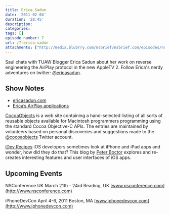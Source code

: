 ```yaml
---
title: Erica Sadun
date: '2011-02-04'
duration: '28:45'
description:
categories:
tags: []
episode_number: 7
url: /7-erica-sadun
attachments: ["http://media.blubrry.com/nsbrief/nsbrief.com/episodes/nsbrief_7_erica_sadun.mp3"]
---
```


Saul chats with TUAW Blogger Erica Sadun about her work on reverse engineering the AirPlay protocol in the new AppleTV 2. Follow Erica's nerdy adventures on twitter: [@ericasadun](https://twitter.com/@ericasadun).

## Show Notes
- [ericasadun.com](http://ericasadun.com)
- [Erica’s AirPlay applications](http://ericasadun.com/ftp/AirPlay/)

[CocoaObjects](http://cocoaobjects.com) is a web site containing a hand-selected listing of all sorts of reusable objects available for Macintosh programmers programming using the standard Cocoa Objective-C APIs. The entries are maintained by volunteers based on personal discoveries and suggestions made to the [@cocoaobjects](http://twitter.com/cocoaobjects) Twitter account.

[iDev Recipes](http://idevrecipes.com/) iOS developers sometimes look at iPhone and iPad apps and wonder, how did they do that? This blog by [Peter Boctor](http://twitter.com/boctor) explores and re-creates interesting features and user interfaces of iOS apps.

## Upcoming Events
NSConference UK March 21th - 24rd Reading, UK [www.nsconference.com](http://www.nsconference.com)

iPhoneDevCon April 4-6, 2011 Boston, MA [www.iphonedevcon.com](http://www.iphonedevcon.com)
